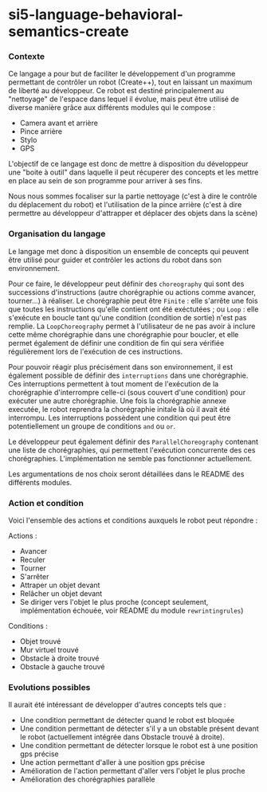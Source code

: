 # si5-language-behavioral-semantics-create

### Contexte
Ce langage a pour but de faciliter le développement d'un programme permettant de contrôler un robot (Create++), tout en laissant un maximum de liberté au développeur. Ce robot est destiné principalement au "nettoyage" de l'espace dans lequel il évolue, mais peut être utilisé de diverse manière grâce aux différents modules qui le compose :
- Camera avant et arrière
- Pince arrière
- Stylo
- GPS

L'objectif de ce langage est donc de mettre à disposition du développeur une "boite à outil" dans laquelle il peut récuperer des concepts et les mettre en place au sein de son programme pour arriver à ses fins.

Nous nous sommes focaliser sur la partie nettoyage (c'est à dire le contrôle du déplacement du robot) et l'utilisation de la pince arrière (c'est à dire permettre au développeur d'attrapper et déplacer des objets dans la scène)

### Organisation du langage

Le langage met donc à disposition un ensemble de concepts qui peuvent être utilisé pour guider et contrôler les actions du robot dans son environnement.

Pour ce faire, le développeur peut définir des `choreography` qui sont des successions d'instructions (autre chorégraphie ou actions comme avancer, tourner...) à réaliser. Le chorégraphie peut être `Finite` : elle s'arrête une fois que toutes les instructions qu'elle contient ont été exéctutées ; ou `Loop` : elle s'exécute en boucle tant qu'une condition (condition de sortie) n'est pas remplie.
La `LoopChoreography` permet à l'utilisateur de ne pas avoir à inclure cette même chorégraphie dans une chorégraphie pour boucler, et elle permet également de  définir une condition de fin qui sera vérifiée régulièrement lors de l'exécution de ces instructions.

Pour pouvoir réagir plus précisément dans son environnement, il est également possible de définir des `interruptions` dans une chorégraphie. Ces interruptions permettent à tout moment de l'exécution de la chorégraphie d'interrompre celle-ci (sous couvert d'une condition) pour exécuter une autre chorégraphie. Une fois la chorégraphie annexe executée, le robot reprendra la chorégraphie initale là où il avait été interrompu. Les interruptions possèdent une condition qui peut être potentiellement un groupe de conditions `and` ou `or`.

Le développeur peut également définir des `ParallelChoreography` contenant une liste de chorégraphies, qui permettent l'exécution concurrente des ces chorégraphies. L'implémentation ne semble pas fonctionner actuellement.

Les argumentations de nos choix seront détaillées dans le README des différents modules.

### Action et condition

Voici l'ensemble des actions et conditions auxquels le robot peut répondre :

Actions :
- Avancer
- Reculer
- Tourner
- S'arrêter
- Attraper un objet devant
- Relâcher un objet devant
- Se diriger vers l'objet le plus proche (concept seulement, implémentation échouée, voir README du module `rewrintingrules`)

Conditions :
- Objet trouvé
- Mur virtuel trouvé
- Obstacle à droite trouvé
- Obstacle à gauche trouvé

### Evolutions possibles

Il aurait été intéressant de développer d'autres concepts tels que :
- Une condition permettant de détecter quand le robot est bloquée
- Une condition permettant de détecter s'il y a un obstable présent devant le robot (actuellement intégrée dans Obstacle trouvé à droite).
- Une condition permettant de détecter lorsque le robot est à une position gps précise
- Une action permettant d'aller à une position gps précise
- Amélioration de l'action permettant d'aller vers l'objet le plus proche
- Amélioration des chorégraphies parallèle

